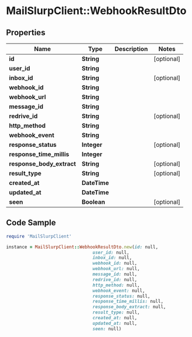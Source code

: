 # MailSlurpClient::WebhookResultDto

## Properties

Name | Type | Description | Notes
------------ | ------------- | ------------- | -------------
**id** | **String** |  | [optional] 
**user_id** | **String** |  | 
**inbox_id** | **String** |  | [optional] 
**webhook_id** | **String** |  | 
**webhook_url** | **String** |  | 
**message_id** | **String** |  | 
**redrive_id** | **String** |  | [optional] 
**http_method** | **String** |  | 
**webhook_event** | **String** |  | 
**response_status** | **Integer** |  | [optional] 
**response_time_millis** | **Integer** |  | 
**response_body_extract** | **String** |  | [optional] 
**result_type** | **String** |  | [optional] 
**created_at** | **DateTime** |  | 
**updated_at** | **DateTime** |  | 
**seen** | **Boolean** |  | [optional] 

## Code Sample

```ruby
require 'MailSlurpClient'

instance = MailSlurpClient::WebhookResultDto.new(id: null,
                                 user_id: null,
                                 inbox_id: null,
                                 webhook_id: null,
                                 webhook_url: null,
                                 message_id: null,
                                 redrive_id: null,
                                 http_method: null,
                                 webhook_event: null,
                                 response_status: null,
                                 response_time_millis: null,
                                 response_body_extract: null,
                                 result_type: null,
                                 created_at: null,
                                 updated_at: null,
                                 seen: null)
```


